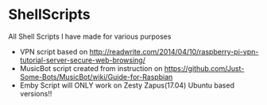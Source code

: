 # ShellScripts
All Shell Scripts I have made for various purposes
* VPN script based on http://readwrite.com/2014/04/10/raspberry-pi-vpn-tutorial-server-secure-web-browsing/ 
* MusicBot script created from instruction on https://github.com/Just-Some-Bots/MusicBot/wiki/Guide-for-Raspbian
* Emby Script will ONLY work on Zesty Zapus(17.04) Ubuntu based versions!!
